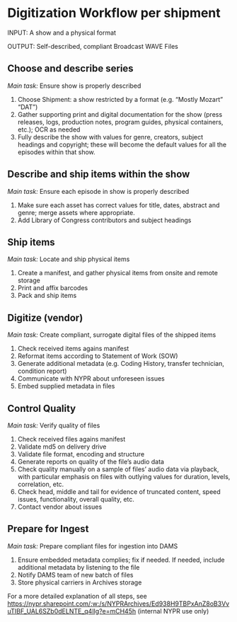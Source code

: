 # Digitization Workflow per shipment 

INPUT: A show and a physical format 

OUTPUT: Self-described, compliant Broadcast WAVE Files 

## Choose and describe series
_Main task:_ Ensure show is properly described 

1. Choose Shipment: a show restricted by a format (e.g. “Mostly Mozart” “DAT”) 
2. Gather supporting print and digital documentation for the show (press releases, logs, production notes, program guides, physical containers, etc.); OCR as needed 
3. Fully describe the show with values for genre, creators, subject headings and copyright; these will become the default values for all the episodes within that show.

## Describe and ship items within the show
_Main task:_ Ensure each episode in show is properly described
1. Make sure each asset has correct values for title, dates, abstract and genre; merge assets where appropriate.
2. Add Library of Congress contributors and subject headings

## Ship items
_Main task:_ Locate and ship physical items
1. Create a manifest, and gather physical items from onsite and remote storage 
2. Print and affix barcodes
3. Pack and ship items

## Digitize (vendor)
_Main task:_ Create compliant, surrogate digital files of the shipped items
1. Check received items agains manifest
2. Reformat items according to Statement of Work (SOW)
3. Generate additional metadata (e.g. Coding History, transfer technician, condition report)
4. Communicate with NYPR about unforeseen issues
5. Embed supplied metadata in files 

## Control Quality
_Main task:_ Verify quality of files 
1. Check received files agains manifest
2. Validate md5 on delivery drive
3. Validate file format, encoding and structure
4. Generate reports on quality of the file’s audio data
5. Check quality manually on a sample of files’ audio data via playback, with particular emphasis on files with outlying values for duration, levels, correlation, etc.
6. Check head, middle and tail for evidence of truncated content, speed issues, functionality, overall quality, etc. 
7. Contact vendor about issues

## Prepare for Ingest 
_Main task:_ Prepare compliant files for ingestion into DAMS
1. Ensure embedded metadata complies; fix if needed. If needed, include additional metadata by listening to the file
2. Notify DAMS team of new batch of files
3. Store physical carriers in Archives storage

For a more detailed explanation of all steps, see https://nypr.sharepoint.com/:w:/s/NYPRArchives/Ed938H9TBPxAnZ8oB3VvuTIBF_UAL6SZb0dELNTE_q4lIg?e=mCH45h (internal NYPR use only)
